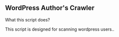 <h2>WordPress Author's Crawler</h2>
<p>What this script does?</p>

<p>This script is designed for scanning wordpress users..</p>
